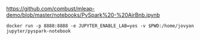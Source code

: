 https://github.com/combust/mleap-demo/blob/master/notebooks/PySpark%20-%20AirBnb.ipynb


```
docker run -p 8888:8888 -e JUPYTER_ENABLE_LAB=yes -v $PWD:/home/jovyan jupyter/pyspark-notebook
```